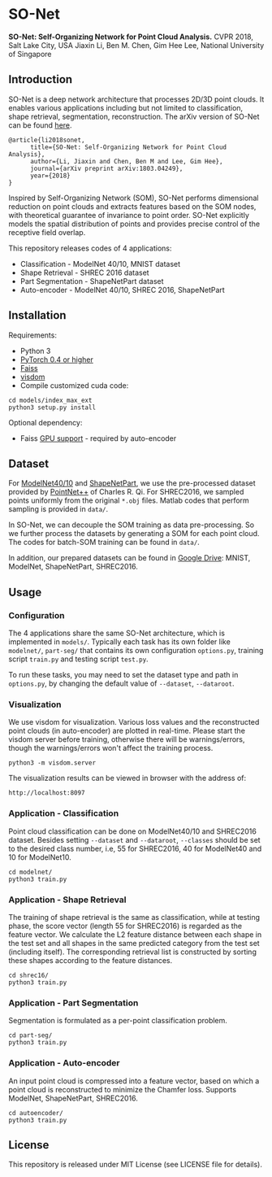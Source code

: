 
# SO-Net
**SO-Net: Self-Organizing Network for Point Cloud Analysis.** CVPR 2018, Salt Lake City, USA
Jiaxin Li, Ben M. Chen, Gim Hee Lee, National University of Singapore



## Introduction
SO-Net is a deep network architecture that processes 2D/3D point clouds. It enables various applications including but not limited to classification, shape retrieval, segmentation, reconstruction. The arXiv version of SO-Net can be found [here](https://arxiv.org/abs/1803.04249).
```
@article{li2018sonet,
      title={SO-Net: Self-Organizing Network for Point Cloud Analysis},
      author={Li, Jiaxin and Chen, Ben M and Lee, Gim Hee},
      journal={arXiv preprint arXiv:1803.04249},
      year={2018}
}
```
Inspired by Self-Organizing Network (SOM), SO-Net performs dimensional reduction on point clouds and extracts features based on the SOM nodes, with theoretical guarantee of invariance to point order. SO-Net explicitly models the spatial distribution of points and provides precise control of the receptive field overlap.

This repository releases codes of 4 applications:
* Classification - ModelNet 40/10, MNIST dataset
* Shape Retrieval - SHREC 2016 dataset
* Part Segmentation - ShapeNetPart dataset
* Auto-encoder - ModelNet 40/10, SHREC 2016, ShapeNetPart


## Installation
Requirements:
- Python 3
- [PyTorch 0.4 or higher](http://pytorch.org/)
- [Faiss](https://github.com/facebookresearch/faiss)
- [visdom](https://github.com/facebookresearch/visdom)
- Compile customized cuda code:
```
cd models/index_max_ext
python3 setup.py install
```

Optional dependency:
 - Faiss [GPU support](https://github.com/facebookresearch/faiss/blob/master/INSTALL.md) - required by auto-encoder
 
## Dataset
For [ModelNet40/10](https://1drv.ms/u/s!ApbTjxa06z9CgQfKl99yUDHL_wHs) and [ShapeNetPart](https://1drv.ms/u/s!ApbTjxa06z9CgQnl-Qm6KI3Ywbe1), we use the pre-processed dataset provided by [PointNet++](https://github.com/charlesq34/pointnet2) of Charles R. Qi. For SHREC2016, we sampled points uniformly from the original `*.obj` files. Matlab codes that perform sampling is provided in `data/`.

In SO-Net, we can decouple the SOM training as data pre-processing. So we further process the datasets by generating a SOM for each point cloud. The codes for batch-SOM training can be found in `data/`.

In addition, our prepared datasets can be found in [Google Drive](https://drive.google.com/open?id=184MbflF_RbDX9MyML3hid7OxsYJ8oQQ7): MNIST, ModelNet, ShapeNetPart, SHREC2016.
 
## Usage
### Configuration
The 4 applications share the same SO-Net architecture, which is implemented in `models/`. Typically each task has its own folder like `modelnet/`, `part-seg/` that contains its own configuration `options.py`, training script `train.py` and testing script `test.py`.

To run these tasks, you may need to set the dataset type and path in `options.py`, by changing the default value of `--dataset`, `--dataroot`.
### Visualization
We use visdom for visualization. Various loss values and the reconstructed point clouds (in auto-encoder) are plotted in real-time. Please start the visdom server before training, otherwise there will be warnings/errors, though the warnings/errors won't affect the training process.
```
python3 -m visdom.server
```
The visualization results can be viewed in browser with the address of:
```
http://localhost:8097
```
### Application - Classification
Point cloud classification can be done on ModelNet40/10 and SHREC2016 dataset. Besides setting `--dataset` and `--dataroot`, `--classes` should be set to the desired class number, i.e, 55 for SHREC2016, 40 for ModelNet40 and 10 for ModelNet10.
```
cd modelnet/
python3 train.py
```
### Application - Shape Retrieval
The training of shape retrieval is the same as classification, while at testing phase, the score vector (length 55 for SHREC2016) is regarded as the feature vector. We calculate the L2 feature distance between each shape in the test set and all shapes in the same predicted category from the test set (including itself). The corresponding retrieval list is constructed by sorting these shapes according to the feature distances.
```
cd shrec16/
python3 train.py
```
### Application - Part Segmentation
Segmentation is formulated as a per-point classification problem.
```
cd part-seg/
python3 train.py
```
### Application - Auto-encoder
An input point cloud is compressed into a feature vector, based on which a point cloud is reconstructed to minimize the Chamfer loss. Supports ModelNet, ShapeNetPart, SHREC2016.
```
cd autoencoder/
python3 train.py
```

## License
This repository is released under MIT License (see LICENSE file for details).